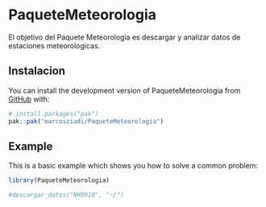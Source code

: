 
<!-- README.md is generated from README.Rmd. Please edit that file -->

# PaqueteMeteorologia

<!-- badges: start -->
<!-- badges: end -->

El objetivo del Paquete Meteorologia es descargar y analizar datos de
estaciones meteorologicas.

## Instalacion

You can install the development version of PaqueteMeteorologia from
[GitHub](https://github.com/) with:

``` r
# install.packages("pak")
pak::pak("marcosziadi/PaqueteMeteorologia")
```

## Example

This is a basic example which shows you how to solve a common problem:

``` r
library(PaqueteMeteorologia)

#descargar_datos("NH0910", "~/")
```
